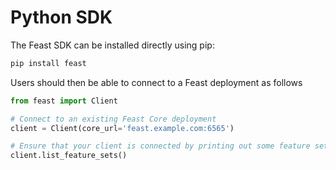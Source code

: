 # Python SDK

The Feast SDK can be installed directly using pip:

```bash
pip install feast
```

Users should then be able to connect to a Feast deployment as follows

```python
from feast import Client

# Connect to an existing Feast Core deployment
client = Client(core_url='feast.example.com:6565')

# Ensure that your client is connected by printing out some feature sets
client.list_feature_sets()
```

